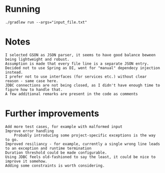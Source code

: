 # Running
    ./gradlew run --args="input_file.txt"


# Notes
    I selected GSON as JSON parser, it seems to have good balance beween being lightweight and robust.
    Assumption is made that every file line is a separate JSON entry.
    Decided not to use Spring as DI, went for "manual" dependecy injection instead.
    I prefer not to use interfaces (for services etc.) without clear reason - same case here.
    JDBC connections are not being closed, as I didn't have enough time to figure how to handle that.
    A few additional remarks are present in the code as comments


# Further improvements
    Add more test cases, for example with malformed input
    Improve error handling
        Probably introducing some project-specific exceptions is the way to go.
    Improved resiliancy - for example, currently a single wrong line leads to an exception and runtime termination
    Duration threshold could be made configurable.
    Using JDBC feels old-fashioned to say the least, it could be nice to improve it somehow.
    Adding some constraints is worth considering.

